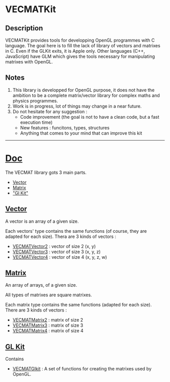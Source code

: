 # VECMATKit
## Description
VECMATKit provides tools for developping OpenGL programmes with C language. The goal here is to fill the lack of library of vectors and matrixes in C. Even if the GLKit exits, it is Apple only. Other languages (C++, JavaScript) have GLM which gives the tools necessary for manipulating matrixes with OpenGL.

## Notes
1. This library is developped for OpenGL purpose, it does not have the ambition to be a complete matrix/vector library for complex maths and physics programmes.
2. Work is in progress, lot of things may change in a near future.
3. Do not hesitate for any suggestion :
    * Code improvement (the goal is not to have a clean code, but a fast execution time)
    * New features : funcitons, types, structures
    * Anything that comes to your mind that can improve this kit

_____________
# [Doc](./Doc/VECMATKit.md)

The VECMAT library gots 3 main parts.

* [Vector](./Doc/VECMATVector/VECMATVector.md)
* [Matrix](./Doc/VECMATMatrix/VECMATMatrix.md)
* ["Gl Kit"](./Doc/VECMATGlkit/VECMATGlkit.md)

## [Vector](./Doc/VECMATVector/VECMATVector.md)

A vector is an array of a given size.

Each vectors' type contains the same functions (of course, they are adapted for each size). Thera are 3 kinds of vectors :
* [VECMATVector2](./Doc/VECMATVector/VECMATVector2.md) : vector of size 2 (x, y)
* [VECMATVector3](./Doc/VECMATVector/VECMATVector3.md) : vector of size 3 (x, y, z)
* [VECMATVector4](./Doc/VECMATVector/VECMATVector4.md) : vector of size 4 (x, y, z, w)

## [Matrix](./Doc/VECMATMatrix/VECMATMatrix.md)

An array of arrays, of a given size.

All types of matrixes are square matrixes.

Each matrix type contains the same functions (adapted for each size). There are 3 kinds of vectors :
* [VECMATMatrix2](VECMATMatrix2.md) : matrix of size 2
* [VECMATMatrix3](VECMATMatrix3.md) : matrix of size 3
* [VECMATMatrix4](VECMATMatrix4.md) : matrix of size 4

## [GL Kit](./Doc/VECMATGlkit/VECMATGlkit.md)

Contains 

* [VECMATGlkit](./Doc/VECMATGlkit/ECMATGlkit.md) : A set of functions for creating the matrixes used by OpenGL.
